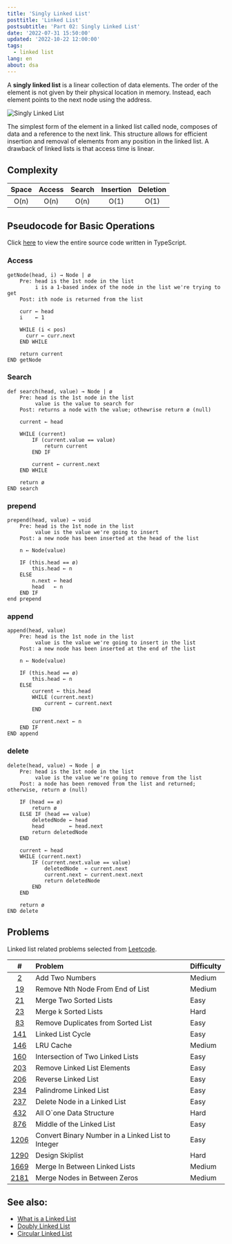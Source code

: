 ```yaml
---
title: 'Singly Linked List'
posttitle: 'Linked List'
postsubtitle: 'Part 02: Singly Linked List'
date: '2022-07-31 15:50:00'
updated: '2022-10-22 12:00:00'
tags:
  - linked list
lang: en
about: dsa
---
```


A **singly linked list** is a linear collection of data elements. The order of the element is not given by their physical location in memory. Instead, each element points to the next node using the address.

![Singly Linked List](/images/posts/linked-list/singly-linked-list.svg)

The simplest form of the element in a linked list called node, composes of data and a reference to the next link. This structure allows for efficient insertion and removal of elements from any position in the linked list. A drawback of linked lists is that access time is linear.

## Complexity

| Space | Access | Search | Insertion | Deletion |
| :---: | :----: | :----: | :-------: | :------: |
| O(n)  |  O(n)  |  O(n)  |   O(1)    |   O(1)   |

## Pseudocode for Basic Operations

Click [here](https://github.com/rolemadelen/DataStructures-and-Algorithms/blob/main/src/data-structures/linked-list/LinkedList.ts) to view the entire source code written in TypeScript.

### Access

```text
getNode(head, i) → Node | ø
    Pre: head is the 1st node in the list
         i is a 1-based index of the node in the list we're trying to get
    Post: ith node is returned from the list

    curr ← head
    i    ← 1

    WHILE (i < pos)
      curr ← curr.next
    END WHILE

    return current
END getNode
```

### Search

```text
def search(head, value) → Node | ø
    Pre: head is the 1st node in the list
         value is the value to search for
    Post: returns a node with the value; othewrise return ø (null)

    current ← head

    WHILE (current)
        IF (current.value == value)
            return current
        END IF

        current ← current.next
    END WHILE

    return ø
END search
```

### prepend

```text
prepend(head, value) → void
    Pre: head is the 1st node in the list
         value is the value we're going to insert
    Post: a new node has been inserted at the head of the list

    n ← Node(value)

    IF (this.head == ø)
        this.head ← n
    ELSE
        n.next ← head
        head   ← n
    END IF
end prepend
```

### append

```text
append(head, value)
    Pre: head is the 1st node in the list
         value is the value we're going to insert in the list
    Post: a new node has been inserted at the end of the list

    n ← Node(value)

    IF (this.head == ø)
        this.head ← n
    ELSE
        current ← this.head
        WHILE (current.next)
            current ← current.next
        END

        current.next ← n
    END IF
END append
```

### delete

```text
delete(head, value) → Node | ø
    Pre: head is the 1st node in the list
         value is the value we're going to remove from the list
    Post: a node has been removed from the list and returned; otherwise, return ø (null)

    IF (head == ø)
        return ø
    ELSE IF (head == value)
        deletedNode ← head
        head        ← head.next
        return deletedNode
    END

    current ← head
    WHILE (current.next)
        IF (current.next.value == value)
            deletedNode  ← current.next
            current.next ← current.next.next
            return deletedNode
        END
    END

    return ø
END delete
```

## Problems

Linked list related problems selected from [Leetcode](https://leetcode.com/tag/linked-list/).

|       #       | Problem                                           | Difficulty |
| :-----------: | :------------------------------------------------ | :--------- |
|    [2][i2]    | Add Two Numbers                                   | Medium     |
|   [19][i19]   | Remove Nth Node From End of List                  | Medium     |
|   [21][i21]   | Merge Two Sorted Lists                            | Easy       |
|   [23][i23]   | Merge k Sorted Lists                              | Hard       |
|   [83][i83]   | Remove Duplicates from Sorted List                | Easy       |
|  [141][i141]  | Linked List Cycle                                 | Easy       |
|  [146][i146]  | LRU Cache                                         | Medium     |
|  [160][i160]  | Intersection of Two Linked Lists                  | Easy       |
|  [203][i203]  | Remove Linked List Elements                       | Easy       |
|  [206][i206]  | Reverse Linked List                               | Easy       |
|  [234][i234]  | Palindrome Linked List                            | Easy       |
|  [237][i237]  | Delete Node in a Linked List                      | Easy       |
|  [432][i432]  | All O`one Data Structure                          | Hard       |
|  [876][i876]  | Middle of the Linked List                         | Easy       |
| [1206][i1206] | Convert Binary Number in a Linked List to Integer | Easy       |
| [1290][i1290] | Design Skiplist                                   | Hard       |
| [1669][i1669] | Merge In Between Linked Lists                     | Medium     |
| [2181][i2181] | Merge Nodes in Between Zeros                      | Medium     |

[i2]: https://leetcode.com/problems/add-two-numbers/
[i19]: https://leetcode.com/problems/remove-nth-node-from-end-of-list/
[i21]: https://leetcode.com/problems/merge-two-sorted-lists/
[i23]: https://leetcode.com/problems/merge-k-sorted-lists/
[i83]: https://leetcode.com/problems/remove-duplicates-from-sorted-list/
[i141]: https://leetcode.com/problems/linked-list-cycle/
[i146]: https://leetcode.com/problems/lru-cache/
[i160]: https://leetcode.com/problems/intersection-of-two-linked-lists/
[i203]: https://leetcode.com/problems/remove-linked-list-elements/
[i206]: https://leetcode.com/problems/reverse-linked-list/
[i234]: https://leetcode.com/problems/palindrome-linked-list/
[i237]: https://leetcode.com/problems/delete-node-in-a-linked-list/
[i432]: https://leetcode.com/problems/all-oone-data-structure/
[i876]: https://leetcode.com/problems/middle-of-the-linked-list/
[i1206]: https://leetcode.com/problems/convert-binary-number-in-a-linked-list-to-integer/
[i1290]: https://leetcode.com/problems/design-skiplist/
[i1669]: https://leetcode.com/problems/merge-in-between-linked-lists/
[i2181]: https://leetcode.com/problems/merge-nodes-in-between-zeros/

## See also:

- [What is a Linked List](./what-is-a-linked-list)
- [Doubly Linked List](./doubly-linked-list)
- [Circular Linked List](./circular-linked-list)
